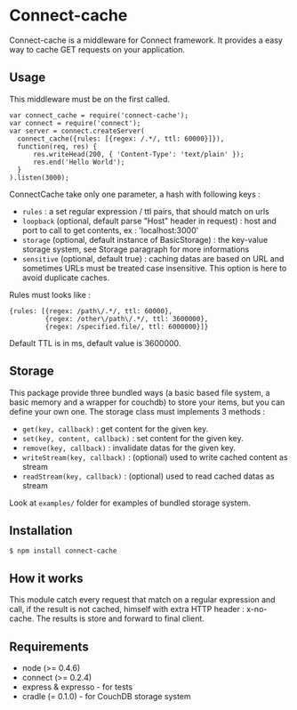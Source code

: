 Connect-cache
=============

Connect-cache is a middleware for Connect framework. It provides a easy way to
cache GET requests on your application.

Usage
-----

This middleware must be on the first called.

    var connect_cache = require('connect-cache');
    var connect = require('connect');
    var server = connect.createServer(
      connect_cache({rules: [{regex: /.*/, ttl: 60000}]}),
      function(req, res) {
          res.writeHead(200, { 'Content-Type': 'text/plain' });
          res.end('Hello World');
      }
    ).listen(3000);

ConnectCache take only one parameter, a hash with following keys :

- `rules` : a set regular expression / ttl pairs, that should match on urls
- `loopback` (optional, default parse "Host" header in request) : host and port to call
   to get contents, ex : 'localhost:3000'
- `storage` (optional, default instance of BasicStorage) : the key-value storage system,
   see Storage paragraph for more informations
- `sensitive` (optional, default true) : caching datas are based on URL and sometimes
   URLs must be treated case insensitive. This option is here to avoid duplicate
   caches.

Rules must looks like :

    {rules: [{regex: /path\/.*/, ttl: 60000},
             {regex: /other\/path\/.*/, ttl: 3600000},
             {regex: /specified.file/, ttl: 6000000}]}

Default TTL is in ms, default value is 3600000.

Storage
-------

This package provide three bundled ways (a basic based file system, a basic memory and
a wrapper for couchdb) to store your items, but you can define your own one. The storage
class must implements 3 methods :

- `get(key, callback)` : get content for the given key.
- `set(key, content, callback)` : set content for the given key.
- `remove(key, callback)` : invalidate datas for the given key. 
- `writeStream(key, callback)` : (optional) used to write cached content as
   stream
- `readStream(key, callback)` : (optional) used to read cached datas as stream

Look at `examples/` folder for examples of bundled storage system.

Installation
------------

    $ npm install connect-cache

How it works
------------

This module catch every request that match on a regular expression and call, if the
result is not cached, himself with extra HTTP header : x-no-cache. The results is 
store and forward to final client.

Requirements
------------

- node (>= 0.4.6)
- connect (>= 0.2.4)
- express & expresso - for tests
- cradle (= 0.1.0) - for CouchDB storage system

